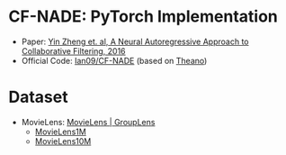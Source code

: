 # CF-NADE: PyTorch Implementation
- Paper: [Yin Zheng et. al, A Neural Autoregressive Approach to Collaborative Filtering, 2016](https://arxiv.org/abs/1605.09477)
- Official Code: [Ian09/CF-NADE](https://github.com/Ian09/CF-NADE) (based on [Theano](https://pypi.org/project/Theano/))



# Dataset
- MovieLens: [MovieLens | GroupLens](https://grouplens.org/datasets/movielens/)
  - [MovieLens1M](https://files.grouplens.org/datasets/movielens/ml-1m.zip)
  - [MovieLens10M](https://files.grouplens.org/datasets/movielens/ml-10m.zip)